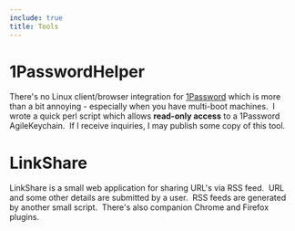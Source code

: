 ```yaml
---
include: true
title: Tools
---
```

1PasswordHelper
===
There's no Linux client/browser integration for [1Password](https://agilebits.com/onepassword "AgileBits 1Password") which is more than a bit annoying - especially when you have multi-boot machines.  I wrote a quick perl script which allows **read-only access** to a 1Password AgileKeychain.  If I receive inquiries, I may publish some copy of this tool.   

LinkShare
===
LinkShare is a small web application for sharing URL's via RSS feed.  URL and some other details are submitted by a user.  RSS feeds are generated by another small script.  There's also companion Chrome and Firefox plugins.